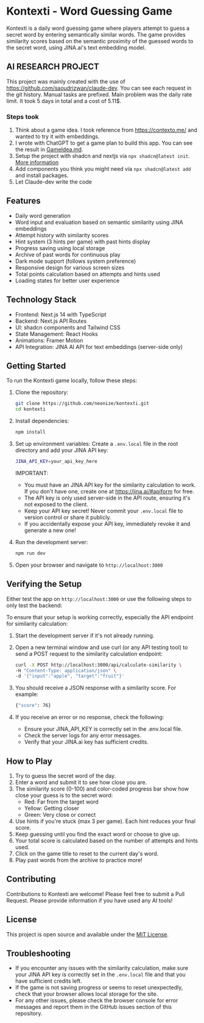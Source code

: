 # Kontexti - Word Guessing Game

Kontexti is a daily word guessing game where players attempt to guess a secret word by entering semantically similar words. The game provides similarity scores based on the semantic proximity of the guessed words to the secret word, using JINA.ai's text embedding model.

## AI RESEARCH PROJECT

This project was mainly created with the use of <https://github.com/saoudrizwan/claude-dev>. You can see each request in the git history. Manual tasks are prefixed. Main problem was the daily rate limit. It took 5 days in total and a cost of 5.11$.

### Steps took

1. Think about a game idea. I took reference from <https://contexto.me/> and wanted to try it with embeddings.
2. I wrote with ChatGPT to get a game plan to build this app. You can see the result in [GameIdea.md](/GameIdea.md).
3. Setup the project with shadcn and nextjs via `npx shadcn@latest init`. [More information](https://ui.shadcn.com/docs/installation/next)
4. Add components you think you might need via `npx shadcn@latest add` and install packages.
5. Let Claude-dev write the code

## Features

- Daily word generation
- Word input and evaluation based on semantic similarity using JINA embeddings
- Attempt history with similarity scores
- Hint system (3 hints per game) with past hints display
- Progress saving using local storage
- Archive of past words for continuous play
- Dark mode support (follows system preference)
- Responsive design for various screen sizes
- Total points calculation based on attempts and hints used
- Loading states for better user experience

## Technology Stack

- Frontend: Next.js 14 with TypeScript
- Backend: Next.js API Routes
- UI: shadcn components and Tailwind CSS
- State Management: React Hooks
- Animations: Framer Motion
- API Integration: JINA AI API for text embeddings (server-side only)

## Getting Started

To run the Kontexti game locally, follow these steps:

1. Clone the repository:

   ```bash
   git clone https://github.com/neonize/kontexti.git
   cd kontexti
   ```

2. Install dependencies:

   ```bash
   npm install
   ```

3. Set up environment variables:
   Create a `.env.local` file in the root directory and add your JINA API key:

   ```bash
   JINA_API_KEY=your_api_key_here
   ```

   IMPORTANT:
   - You must have an JINA API key for the similarity calculation to work. If you don't have one, create one at <https://jina.ai/#apiform> for free.
   - The API key is only used server-side in the API route, ensuring it's not exposed to the client.
   - Keep your API key secret! Never commit your `.env.local` file to version control or share it publicly.
   - If you accidentally expose your API key, immediately revoke it and generate a new one!

4. Run the development server:

   ```bash
   npm run dev
   ```

5. Open your browser and navigate to `http://localhost:3000`

## Verifying the Setup

Either test the app on `http://localhost:3000` or use the following steps to only test the backend:

To ensure that your setup is working correctly, especially the API endpoint for similarity calculation:

1. Start the development server if it's not already running.
2. Open a new terminal window and use curl (or any API testing tool) to send a POST request to the similarity calculation endpoint:

   ```bash
   curl -X POST http://localhost:3000/api/calculate-similarity \
   -H "Content-Type: application/json" \
   -d '{"input":"apple", "target":"fruit"}'
   ```

3. You should receive a JSON response with a similarity score. For example:

   ```bash
   {"score": 76}
   ```

4. If you receive an error or no response, check the following:
   - Ensure your JINA_API_KEY is correctly set in the .env.local file.
   - Check the server logs for any error messages.
   - Verify that your JINA.ai key has sufficient credits.

## How to Play

1. Try to guess the secret word of the day.
2. Enter a word and submit it to see how close you are.
3. The similarity score (0-100) and color-coded progress bar show how close your guess is to the secret word:
   - Red: Far from the target word
   - Yellow: Getting closer
   - Green: Very close or correct
4. Use hints if you're stuck (max 3 per game). Each hint reduces your final score.
5. Keep guessing until you find the exact word or choose to give up.
6. Your total score is calculated based on the number of attempts and hints used.
7. Click on the game title to reset to the current day's word.
8. Play past words from the archive to practice more!

## Contributing

Contributions to Kontexti are welcome! Please feel free to submit a Pull Request.
Please provide information if you have used any AI tools!

## License

This project is open source and available under the [MIT License](LICENSE).

## Troubleshooting

- If you encounter any issues with the similarity calculation, make sure your JINA API key is correctly set in the `.env.local` file and that you have sufficient credits left.
- If the game is not saving progress or seems to reset unexpectedly, check that your browser allows local storage for the site.
- For any other issues, please check the browser console for error messages and report them in the GitHub issues section of this repository.
